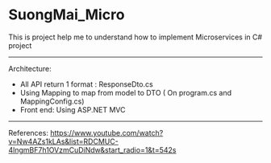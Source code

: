 # SuongMai_Micro

This is project help me to understand how to implement Microservices in C# project
********************
Architecture: 
- All API return 1 format : ResponseDto.cs
- Using Mapping to map from model to DTO ( On program.cs and MappingConfig.cs)
- Front end: Using ASP.NET MVC

********************
References: https://www.youtube.com/watch?v=Nw4AZs1kLAs&list=RDCMUC-4lngmBF7h1OVzmCuDiNdw&start_radio=1&t=542s
